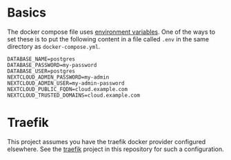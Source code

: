 # Basics
The docker compose file uses [environment variables](https://docs.docker.com/compose/environment-variables/).
One of the ways to set these is to put the following content in a file called `.env` in the same directory
as `docker-compose.yml`.

```
DATABASE_NAME=postgres
DATABASE_PASSWORD=my-password
DATABASE_USER=postgres
NEXTCLOUD_ADMIN_PASSWORD=my-admin
NEXTCLOUD_ADMIN_USER=my-admin-password
NEXTCLOUD_PUBLIC_FQDN=cloud.example.com
NEXTCLOUD_TRUSTED_DOMAINS=cloud.example.com
```

# Traefik
This project assumes you have the traefik docker provider configured elsewhere.
See the [traefik](https://github.com/osspsuite/docker-compose/tree/master/traefik)
project in this repository for such a configuration.
